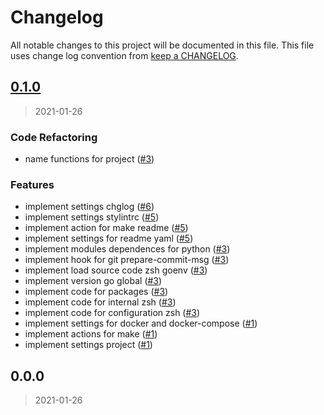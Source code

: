 # Changelog

All notable changes to this project will be documented in this file. This file uses change log convention from [keep a CHANGELOG](http://keepachangelog.com/en/0.3.0/).


<a name="0.1.0"></a>
## [0.1.0](https://github.com/hadenlabs/zsh-goenv/compare/0.0.0...0.1.0)

> 2021-01-26

### Code Refactoring

* name functions for project ([#3](https://github.com/hadenlabs/zsh-goenv/issues/3))

### Features

* implement settings chglog ([#6](https://github.com/hadenlabs/zsh-goenv/issues/6))
* implement settings stylintrc ([#5](https://github.com/hadenlabs/zsh-goenv/issues/5))
* implement action for make readme ([#5](https://github.com/hadenlabs/zsh-goenv/issues/5))
* implement settings for readme yaml ([#5](https://github.com/hadenlabs/zsh-goenv/issues/5))
* implement modules dependences for python ([#3](https://github.com/hadenlabs/zsh-goenv/issues/3))
* implement hook for git prepare-commit-msg ([#3](https://github.com/hadenlabs/zsh-goenv/issues/3))
* implement load source code zsh goenv ([#3](https://github.com/hadenlabs/zsh-goenv/issues/3))
* implement version go global ([#3](https://github.com/hadenlabs/zsh-goenv/issues/3))
* implement code for packages ([#3](https://github.com/hadenlabs/zsh-goenv/issues/3))
* implement code for internal zsh ([#3](https://github.com/hadenlabs/zsh-goenv/issues/3))
* implement code for configuration zsh ([#3](https://github.com/hadenlabs/zsh-goenv/issues/3))
* implement settings for docker and docker-compose ([#1](https://github.com/hadenlabs/zsh-goenv/issues/1))
* implement actions for make ([#1](https://github.com/hadenlabs/zsh-goenv/issues/1))
* implement settings project ([#1](https://github.com/hadenlabs/zsh-goenv/issues/1))


<a name="0.0.0"></a>
## 0.0.0

> 2021-01-26

